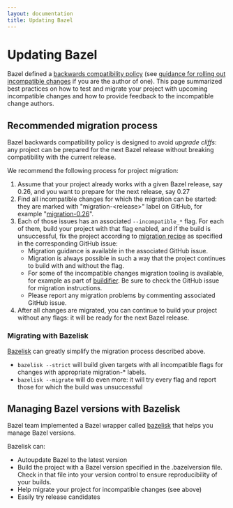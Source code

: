 ```yaml
---
layout: documentation
title: Updating Bazel
---
```


# Updating Bazel

Bazel defined a [backwards compatibility policy](https://docs.bazel.build/versions/master/backward-compatibility.html)
(see [guidance for rolling out incompatible changes](https://www.bazel.build/breaking-changes-guide.html) if you are the author of one).
This page summarized best practices on how to test and migrate your project with upcoming incompatible
changes and how to provide feedback to the incompatible change authors.


## Recommended migration process

Bazel backwards compatibility policy is designed to avoid _upgrade cliffs_:
any project can be prepared for the next Bazel release without breaking compatibility with the current release.

We recommend the following process for project migration:


1. Assume that your project already works with a given Bazel release, say 0.26, and you want to prepare
   for the next release, say 0.27
2. Find all incompatible changes for which the migration can be started: they are marked with
   "migration-\<release\>" label on GitHub, for example "[migration-0.26](https://github.com/bazelbuild/bazel/issues?utf8=%E2%9C%93&q=label%3Amigration-0.26+)".
3. Each of those issues has an associated `--incompatible_*` flag. For each of them, build your project
   with that flag enabled, and if the build is unsuccessful, fix the project according to
   [migration recipe](https://docs.bazel.build/versions/master/backward-compatibility.html#incompatible-changes-and-migration-recipes) as specified in the corresponding GitHub issue:
    *   Migration guidance is available in the associated GitHub issue.
    *   Migration is always possible in such a way that the project continues to build with and without the flag.
    *   For some of the incompatible changes migration tooling is available, for example as part of [buildifier](https://github.com/bazelbuild/buildtools/releases). Be sure to check the GitHub issue for migration instructions.
    *   Please report any migration problems by commenting associated GitHub issue.
4. After all changes are migrated, you can continue to build your project without any flags:
   it will be ready for the next Bazel release.


### Migrating with Bazelisk

[Bazelisk](https://github.com/bazelbuild/bazelisk) can
greatly simplify the migration process described above.

*   `bazelisk --strict` will build given targets with all incompatible flags for changes with appropriate migration-* labels.
*   `bazelisk --migrate` will do even more: it will try every flag and report those for which the build was unsuccessful


## Managing Bazel versions with Bazelisk

Bazel team implemented a Bazel wrapper called [bazelisk](https://github.com/bazelbuild/bazelisk) that helps you
manage Bazel versions.

Bazelisk can:
*   Autoupdate Bazel to the latest version
*   Build the project with a Bazel version specified in the .bazelversion file. Check in that file into your version control to ensure reproducibility of your builds.
*   Help migrate your project for incompatible changes (see above)
*   Easily try release candidates
